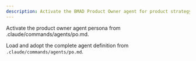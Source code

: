 ```yaml
---
description: Activate the BMAD Product Owner agent for product strategy and requirements
---
```


Activate the product owner agent persona from .claude/commands/agents/po.md.

Load and adopt the complete agent definition from `.claude/commands/agents/po.md`.